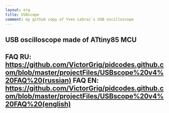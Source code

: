 ```yaml
---
layout: org
title: USBscope
comment: my github copy of Yves Lebrac`s USB oscilloscope
---
```

USB oscilloscope made of ATtiny85 MCU
---
FAQ RU: https://github.com/VictorGrig/pidcodes.github.com/blob/master/projectFiles/USBscope%20v4%20FAQ%20(russian)
FAQ EN: https://github.com/VictorGrig/pidcodes.github.com/blob/master/projectFiles/USBscope%20v4%20FAQ%20(english)
---
